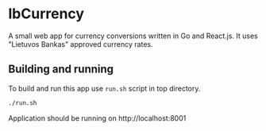 # lbCurrency

A small web app for currency conversions written in Go and React.js. It uses "Lietuvos Bankas" approved currency rates.

## Building and running

To build and run this app use `run.sh` script in top directory.
```bash
./run.sh
```
Application should be running on http://localhost:8001